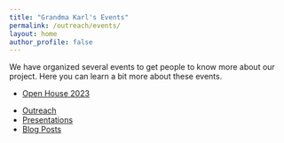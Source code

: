 ```yaml
---
title: "Grandma Karl's Events"
permalink: /outreach/events/
layout: home
author_profile: false
---
```



We have organized several events to get people to know more about our project. Here you can learn a bit more about these events.

* [Open House 2023](./openhouse-23)

- [Outreach](../)
- [Presentations](./presentations/)
- [Blog Posts](./blog/)
